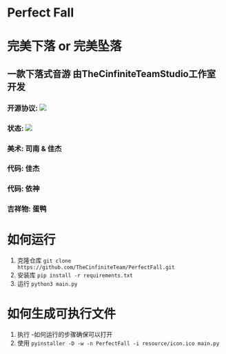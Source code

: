 # Perfect Fall
# 完美下落 or 完美坠落
## 一款下落式音游 由TheCinfiniteTeamStudio工作室开发
### 开源协议: ![](https://img.shields.io/badge/LICENSE-GPLv3-green)
### 状态: ![](https://img.shields.io/badge/LICENSE-InDev-red)
### 美术: 司南 & 佳杰
### 代码: 佳杰
### 代码: 依神
### 吉祥物: 蛋鸭
# 如何运行
1. 克隆仓库 `git clone https://github.com/TheCinfiniteTeam/PerfectFall.git`
2. 安装库 `pip install -r requirements.txt`
3. 运行 `python3 main.py`
# 如何生成可执行文件
1. 执行 -如何运行的步骤确保可以打开
2. 使用 `pyinstaller -D -w -n PerfectFall -i resource/icon.ico main.py`